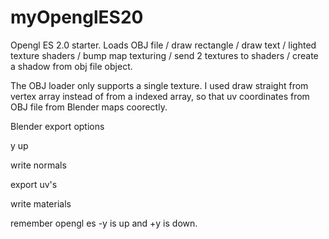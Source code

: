 # myOpenglES20
Opengl ES 2.0 starter. Loads OBJ file / draw rectangle / draw text / lighted texture shaders / bump map texturing / send 2 textures to shaders / create a shadow from obj file object.

The OBJ loader only supports a single texture. I used draw straight from vertex array instead of from a indexed array, so that uv coordinates from OBJ file from Blender maps coorectly.

Blender export options 

y up

write normals

export uv's

write materials



remember opengl es -y is up and +y is down.
